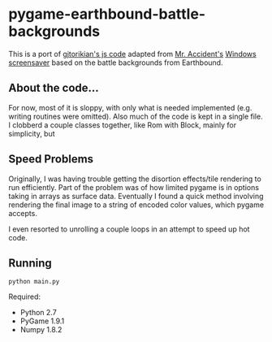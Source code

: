 # pygame-earthbound-battle-backgrounds

This is a port of [gjtorikian's js code](https://github.com/gjtorikian/Earthbound-Battle-Backgrounds-JS) adapted
from [Mr. Accident's](https://forum.starmen.net/members/168) [Windows screensaver](https://forum.starmen.net/forum/Fan/Games/Kraken-EB-Battle-Animation-Screensaver/first) based on the battle backgrounds from Earthbound.

## About the code...

For now, most of it is sloppy, with only what is needed implemented (e.g. writing routines were omitted).  Also much
of the code is kept in a single file.  I clobberd a couple classes together, like Rom with Block, mainly for
simplicity, but 

## Speed Problems 

Originally, I was having trouble getting the disortion effects/tile rendering to run efficiently.
Part of the problem was of how limited pygame is in options taking in arrays as surface data.
Eventually I found a quick method involving rendering the final image to a string of encoded
color values, which pygame accepts.

I even resorted to unrolling a couple loops in an attempt to speed up hot code.

## Running

`python main.py`

Required:
+ Python 2.7
+ PyGame 1.9.1
+ Numpy 1.8.2


